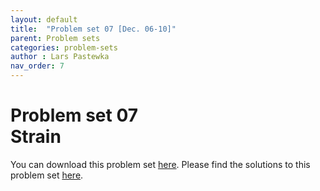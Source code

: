 ```yaml
---
layout: default
title:  "Problem set 07 [Dec. 06-10]"
parent: Problem sets
categories: problem-sets
author : Lars Pastewka
nav_order: 7
---
```


# Problem set 07 <br/> Strain

You can download this problem set [here](exercise_07_students.pdf). Please find the solutions to this problem set [here](exercise_07_solutions.pdf).

